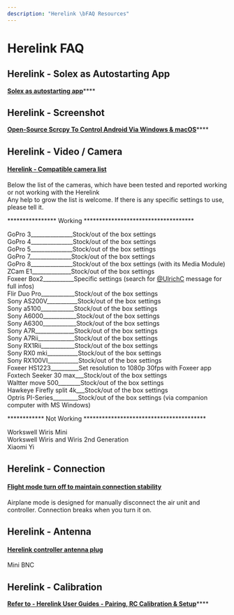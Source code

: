 ```yaml
---
description: "Herelink \bFAQ Resources"
---
```


# Herelink FAQ

## Herelink - Solex as Autostarting App

[**Solex as autostarting app**](https://discuss.cubepilot.org/t/solex-as-autostarting-app/3893)\*\*\*\*

## Herelink - Screenshot

[**Open-Source Scrcpy To Control Android Via Windows & macOS**](https://discuss.cubepilot.org/t/herelink-screenshot/3881)\*\*\*\*

## Herelink - Video / Camera 

#### [Herelink - Compatible camera list](https://discuss.cubepilot.org/t/herelink-compatible-camera-list/1922) 

Below the list of the cameras, which have been tested and reported working or not working with the Herelink  
Any help to grow the list is welcome. If there is any specific settings to use, please tell it.

\*\*\*\*\*\*\*\*\*\*\*\*\*\*\*\* Working \*\*\*\*\*\*\*\*\*\*\*\*\*\*\*\*\*\*\*\*\*\*\*\*\*\*\*\*\*\*\*\*\*\*\*\*

GoPro 3\_\_\_\_\_\_\_\_\_\_\_\_\_\_\_Stock/out of the box settings  
GoPro 4\_\_\_\_\_\_\_\_\_\_\_\_\_\_\_Stock/out of the box settings  
GoPro 5\_\_\_\_\_\_\_\_\_\_\_\_\_\_\_Stock/out of the box settings  
GoPro 7\_\_\_\_\_\_\_\_\_\_\_\_\_\_\_Stock/out of the box settings  
GoPro 8\_\_\_\_\_\_\_\_\_\_\_\_\_\_\_Stock/out of the box settings \(with its Media Module\)  
ZCam E1\_\_\_\_\_\_\_\_\_\_\_\_\_\_Stock/out of the box settings  
Foxeer Box2\_\_\_\_\_\_\_\_\_\_\_Specific settings \(search for [@UlrichC](https://discuss.cubepilot.org/u/ulrichc) message for full infos\)  
Flir Duo Pro\_\_\_\_\_\_\_\_\_\_\_\_Stock/out of the box settings  
Sony AS200V\_\_\_\_\_\_\_\_\_\_\_Stock/out of the box settings  
Sony a5100\_\_\_\_\_\_\_\_\_\_\_\_Stock/out of the box settings  
Sony A6000\_\_\_\_\_\_\_\_\_\_\_\_Stock/out of the box settings  
Sony A6300\_\_\_\_\_\_\_\_\_\_\_\_Stock/out of the box settings  
Sony A7R\_\_\_\_\_\_\_\_\_\_\_\_\_\_Stock/out of the box settings  
Sony A7Rii\_\_\_\_\_\_\_\_\_\_\_\_\_Stock/out of the box settings  
Sony RX1Rii\_\_\_\_\_\_\_\_\_\_\_\_Stock/out of the box settings  
Sony RX0 mki\_\_\_\_\_\_\_\_\_\_\_Stock/out of the box settings  
Sony RX100VI\_\_\_\_\_\_\_\_\_\_\_Stock/out of the box settings  
Foxeer HS1223\_\_\_\_\_\_\_\_\_\_Set resolution to 1080p 30fps with Foxeer app  
Foxtech Seeker 30 max\_\_\_Stock/out of the box settings  
Waltter move 500\_\_\_\_\_\_\_\_Stock/out of the box settings  
Hawkeye Firefly split 4k\_\_\_Stock/out of the box settings  
Optris PI-Series\_\_\_\_\_\_\_\_\_Stock/out of the box settings \(via companion computer with MS Windows\)

\*\*\*\*\*\*\*\*\*\*\*\* Not Working \*\*\*\*\*\*\*\*\*\*\*\*\*\*\*\*\*\*\*\*\*\*\*\*\*\*\*\*\*\*\*\*\*\*\*\*\*\*\*\*

Workswell Wiris Mini  
Workswell Wiris and Wiris 2nd Generation  
Xiaomi Yi

## Herelink - Connection

#### [Flight mode turn off to maintain connection stability ](https://discuss.cubepilot.org/t/disconnection-bug/3845)

Airplane mode is designed for manually disconnect the air unit and controller. Connection breaks when you turn it on.

## Herelink - Antenna

#### [Herelink controller antenna plug](https://discuss.cubepilot.org/t/name-of-herelink-antenna-on-the-remote/3864/3)

Mini BNC

## Herelink - Calibration

[**Refer to - Herelink User Guides - Pairing, RC Calibration & Setup**](herelink-user-guides/one-time-setup.md)\*\*\*\*





#### 

#### 

